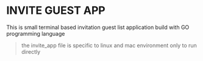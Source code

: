 # INVITE GUEST APP

This is small terminal based invitation guest list application build with GO programming language

> the invite_app file is specific to linux and mac environment only to run directly 